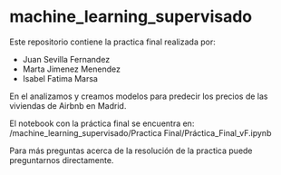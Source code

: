 # machine_learning_supervisado

Este repositorio contiene la practica final realizada por:

- Juan Sevilla Fernandez
- Marta Jimenez Menendez
- Isabel Fatima Marsa

En el analizamos y creamos modelos para predecir los precios de las viviendas de Airbnb en Madrid.

El notebook con la práctica final se encuentra en: 
/machine_learning_supervisado/Practica Final/Práctica_Final_vF.ipynb

Para más preguntas acerca de la resolución de la practica puede preguntarnos directamente.
